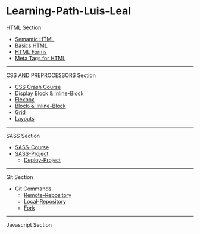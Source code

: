 # Learning-Path-Luis-Leal

HTML Section
* [Semantic HTML](https://github.com/0Mando/Learning-Path)
* [Basics HTML](https://github.com/0Mando/Crash-Course)
* [HTML Forms](https://github.com/0Mando/Learning-Path-Luis-Leal/tree/main/Forms)
* [Meta Tags for HTML](https://github.com/0Mando/Learning-Path-Luis-Leal/tree/main/Meta%20Tags)
---
CSS AND PREPROCESSORS Section
* [CSS Crash Course](https://github.com/0Mando/Learning-Path-Luis-Leal/tree/main/CSS%20Crash%20Course)
* [Display Block & Inline-Block](https://github.com/0Mando/Learning-Path-Luis-Leal/tree/main/Display%20CSS/Block%20%26%20Inline-Block)
* [Flexbox](https://github.com/0Mando/Learning-Path-Luis-Leal/tree/main/Display%20CSS/Flexbox)
* [Block-&-Inline-Block](https://github.com/0Mando/Learning-Path-Luis-Leal/tree/main/Display%20CSS/Block%20%26%20Inline-Block)
* [Grid](https://github.com/0Mando/Learning-Path-Luis-Leal/tree/main/Display%20CSS/Grid)
* [Layouts](https://github.com/0Mando/Learning-Path-Luis-Leal/tree/main/Display%20CSS/Layouts)
---
SASS Section
* [SASS-Course](https://github.com/0Mando/Learning-Path-Luis-Leal/tree/main/SASS%20Course)
* [SASS-Project](https://github.com/0Mando/Learning-Path-Luis-Leal/tree/main/Project%20SASS)
    * [Deploy-Project](https://0mando.github.io/Project-Sass-Portfolio/dist/)
---
Git Section

* Git Commands
    * [Remote-Repository](https://github.com/0Mando/PracticeGitCommands)
    * [Local-Repository](https://github.com/0Mando/DemoRepo2)
    * [Fork](https://github.com/0Mando/Cerrajeria)
---
Javascript Section